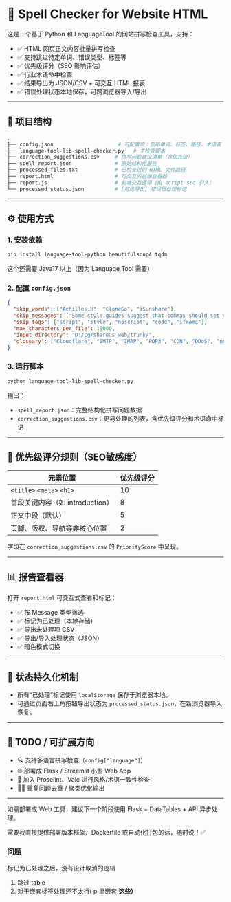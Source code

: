 # 📝 Spell Checker for Website HTML

这是一个基于 Python 和 LanguageTool 的网站拼写检查工具，支持：

- ✅ HTML 网页正文内容批量拼写检查
- ✅ 支持跳过特定单词、错误类型、标签等
- ✅ 优先级评分（SEO 影响评估）
- ✅ 行业术语命中检查
- ✅ 结果导出为 JSON/CSV + 可交互 HTML 报表
- ✅ 错误处理状态本地保存，可跨浏览器导入/导出

------

## 📁 项目结构

```bash
.
├── config.json                     # 可配置项：忽略单词、标签、路径、术语表
├── language-tool-lib-spell-checker.py   # 主检查脚本
├── correction_suggestions.csv     # 拼写问题建议清单（含优先级）
├── spell_report.json              # 原始结构化报告
├── processed_files.txt            # 已检查过的 HTML 文件路径
├── report.html                    # 可交互的前端查看器
├── report.js                      # 前端交互逻辑（由 script src 引入）
└── processed_status.json          # [可选导出] 错误已处理标记
```

------

## ⚙️ 使用方式

### 1. 安装依赖

```bash
pip install language-tool-python beautifulsoup4 tqdm
```

这个还需要 Java17 以上（因为 Language Tool 需要）

### 2. 配置 `config.json`

```json
{
  "skip_words": ["Achilles.H", "CloneGo", "iSunshare"],
  "skip_messages": ["Some style guides suggest that commas should set off the year in a month-day-year date"],
  "skip_tags": ["script", "style", "noscript", "code", "iframe"],
  "max_characters_per_file": 10000,
  "input_directory": "D:/cg/shareus_web/trunk/",
  "glossary": ["Cloudflare", "SMTP", "IMAP", "POP3", "CDN", "DDoS", "nslookup"]
}
```

### 3. 运行脚本

```bash
python language-tool-lib-spell-checker.py
```

输出：

- `spell_report.json`：完整结构化拼写问题数据
- `correction_suggestions.csv`：更易处理的列表，含优先级评分和术语命中标记

------

## 🧠 优先级评分规则（SEO敏感度）

| 元素位置                        | 优先级评分 |
| ------------------------------- | ---------- |
| `<title>` `<meta>` `<h1>`       | 10         |
| 首段关键内容（如 introduction） | 8          |
| 正文中段（默认）                | 5          |
| 页脚、版权、导航等非核心位置    | 2          |

字段在 `correction_suggestions.csv` 的 `PriorityScore` 中呈现。

------

## 📊 报告查看器

打开 `report.html` 可交互式查看和标记：

- ✅ 按 Message 类型筛选
- ✅ 标记为已处理（本地存储）
- ✅ 导出未处理项 CSV
- ✅ 导出/导入处理状态（JSON）
- ✅ 暗色模式切换

------

## 🔐 状态持久化机制

- 所有“已处理”标记使用 `localStorage` 保存于浏览器本地。
- 可通过页面右上角按钮导出状态为 `processed_status.json`，在新浏览器导入恢复。

------

## 🧩 TODO / 可扩展方向

- 🔍 支持多语言拼写检查（`config["language"]`）
- 🌐 部署成 Flask / Streamlit 小型 Web App
- 📏 加入 Proselint、Vale 进行风格/术语一致性检查
- 🕵🏻 重复问题去重 / 聚类优化输出

------

如需部署成 Web 工具，建议下一个阶段使用 Flask + DataTables + API 异步处理。

需要我直接提供部署版本框架、Dockerfile 或自动化打包的话，随时说！✅

### 问题

标记为已处理之后，没有设计取消的逻辑

1. 跳过 table
2. 对于嵌套标签处理还不太行( p 里嵌套 <strong> <b> 这些）
